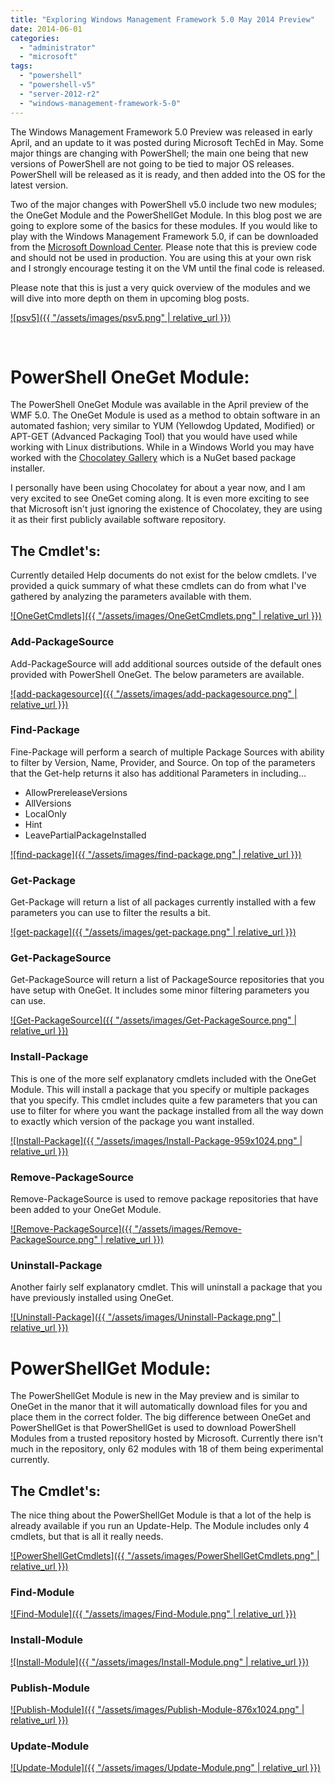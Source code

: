 ```yaml
---
title: "Exploring Windows Management Framework 5.0 May 2014 Preview"
date: 2014-06-01
categories: 
  - "administrator"
  - "microsoft"
tags: 
  - "powershell"
  - "powershell-v5"
  - "server-2012-r2"
  - "windows-management-framework-5-0"
---
```


The Windows Management Framework 5.0 Preview was released in early April, and an update to it was posted during Microsoft TechEd in May. Some major things are changing with PowerShell; the main one being that new versions of PowerShell are not going to be tied to major OS releases. PowerShell will be released as it is ready, and then added into the OS for the latest version.

Two of the major changes with PowerShell v5.0 include two new modules; the OneGet Module and the PowerShellGet Module. In this blog post we are going to explore some of the basics for these modules. If you would like to play with the Windows Management Framework 5.0, if can be downloaded from the [Microsoft Download Center](http://www.microsoft.com/en-us/download/details.aspx?id=42936). Please note that this is preview code and should not be used in production. You are using this at your own risk and I strongly encourage testing it on the VM until the final code is released.

Please note that this is just a very quick overview of the modules and we will dive into more depth on them in upcoming blog posts.

[![psv5]({{ "/assets/images/psv5.png" | relative_url }})](http://mattblogsit.com/wp-content/uploads/2014/06/psv5.png)<!--more-->

 

# PowerShell OneGet Module:

The PowerShell OneGet Module was available in the April preview of the WMF 5.0. The OneGet Module is used as a method to obtain software in an automated fashion; very similar to YUM (Yellowdog Updated, Modified) or APT-GET (Advanced Packaging Tool) that you would have used while working with Linux distributions. While in a Windows World you may have worked with the [Chocolatey Gallery](http://chocolatey.org/) which is a NuGet based package installer.

I personally have been using Chocolatey for about a year now, and I am very excited to see OneGet coming along. It is even more exciting to see that Microsoft isn't just ignoring the existence of Chocolatey, they are using it as their first publicly available software repository.

## The Cmdlet's:

Currently detailed Help documents do not exist for the below cmdlets. I've provided a quick summary of what these cmdlets can do from what I've gathered by analyzing the parameters available with them.

[![OneGetCmdlets]({{ "/assets/images/OneGetCmdlets.png" | relative_url }})](http://mattblogsit.com/wp-content/uploads/2014/06/OneGetCmdlets.png)

### Add-PackageSource

Add-PackageSource will add additional sources outside of the default ones provided with PowerShell OneGet. The below parameters are available.

[![add-packagesource]({{ "/assets/images/add-packagesource.png" | relative_url }})](http://mattblogsit.com/wp-content/uploads/2014/06/add-packagesource.png)

### Find-Package

Fine-Package will perform a search of multiple Package Sources with ability to filter by Version, Name, Provider, and Source. On top of the parameters that the Get-help returns it also has additional Parameters in including...

- AllowPrereleaseVersions
- AllVersions
- LocalOnly
- Hint
- LeavePartialPackageInstalled

[![find-package]({{ "/assets/images/find-package.png" | relative_url }})](http://mattblogsit.com/wp-content/uploads/2014/06/find-package.png)

### Get-Package

Get-Package will return a list of all packages currently installed with a few parameters you can use to filter the results a bit.

[![get-package]({{ "/assets/images/get-package.png" | relative_url }})](http://mattblogsit.com/wp-content/uploads/2014/06/get-package.png)

### Get-PackageSource

Get-PackageSource will return a list of PackageSource repositories that you have setup with OneGet. It includes some minor filtering parameters you can use.

[![Get-PackageSource]({{ "/assets/images/Get-PackageSource.png" | relative_url }})](http://mattblogsit.com/wp-content/uploads/2014/06/Get-PackageSource.png)

### Install-Package

This is one of the more self explanatory cmdlets included with the OneGet Module. This will install a package that you specify or multiple packages that you specify. This cmdlet includes quite a few parameters that you can use to filter for where you want the package installed from all the way down to exactly which version of the package you want installed.

[![Install-Package]({{ "/assets/images/Install-Package-959x1024.png" | relative_url }})](http://mattblogsit.com/wp-content/uploads/2014/06/Install-Package.png)

### Remove-PackageSource

Remove-PackageSource is used to remove package repositories that have been added to your OneGet Module.

[![Remove-PackageSource]({{ "/assets/images/Remove-PackageSource.png" | relative_url }})](http://mattblogsit.com/wp-content/uploads/2014/06/Remove-PackageSource.png)

### Uninstall-Package

Another fairly self explanatory cmdlet. This will uninstall a package that you have previously installed using OneGet.

[![Uninstall-Package]({{ "/assets/images/Uninstall-Package.png" | relative_url }})](http://mattblogsit.com/wp-content/uploads/2014/06/Uninstall-Package.png)

# PowerShellGet Module:

The PowerShellGet Module is new in the May preview and is similar to OneGet in the manor that it will automatically download files for you and place them in the correct folder. The big difference between OneGet and PowerShellGet is that PowerShellGet is used to download PowerShell Modules from a trusted repository hosted by Microsoft. Currently there isn't much in the repository, only 62 modules with 18 of them being experimental currently.

## The Cmdlet's:

The nice thing about the PowerShellGet Module is that a lot of the help is already available if you run an Update-Help. The Module includes only 4 cmdlets, but that is all it really needs.

[![PowerShellGetCmdlets]({{ "/assets/images/PowerShellGetCmdlets.png" | relative_url }})](http://mattblogsit.com/wp-content/uploads/2014/06/PowerShellGetCmdlets.png)

### Find-Module

[![Find-Module]({{ "/assets/images/Find-Module.png" | relative_url }})](http://mattblogsit.com/wp-content/uploads/2014/06/Find-Module.png)

### Install-Module

[![Install-Module]({{ "/assets/images/Install-Module.png" | relative_url }})](http://mattblogsit.com/wp-content/uploads/2014/06/Install-Module.png)

### Publish-Module

[![Publish-Module]({{ "/assets/images/Publish-Module-876x1024.png" | relative_url }})](http://mattblogsit.com/wp-content/uploads/2014/06/Publish-Module.png)

### Update-Module

[![Update-Module]({{ "/assets/images/Update-Module.png" | relative_url }})](http://mattblogsit.com/wp-content/uploads/2014/06/Update-Module.png)
